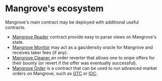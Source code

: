 # Mangrove's ecosystem

Mangrove's main contract may be deployed with additional useful contracts.

* [Mangrove Reader](reader.md) contract provide easy to parse views on Mangrove's state.
* [Mangrove Monitor](monitor.md) may act as a gas/density oracle for Mangrove and receives taker fees (if any).
* [Mangrove Cleaner ](cleaner.md)an order reverter that allows one to snipe offers for their bounty (or revert if the offer was eventually successful).
* [Mangrove Order](../../technical-references/around-the-mangrove/mangroves-ecosystem/advanced-orders.md) is a contract that can be used to run advanced market orders on Mangrove, such as [GTC](https://www.investopedia.com/terms/g/gtc.asp) or [IOC](https://www.investopedia.com/terms/i/immediateorcancel.asp).
